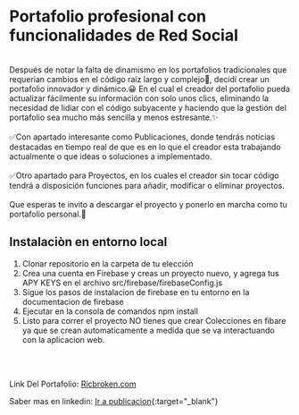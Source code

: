 # **Portafolio profesional con funcionalidades de Red Social**
<br>
Después de notar la falta de dinamismo en los portafolios tradicionales que requerían cambios en el código raíz largo y complejo🙁, decidí crear un portafolio innovador y dinámico.😀 En el cual el creador del portafolio pueda actualizar fácilmente su información con solo unos clics, eliminando la necesidad de lidiar con el código subyacente y haciendo que la gestión del portafolio sea mucho más sencilla y menos estresante.✨
<br>
<br>
✅Con apartado interesante como Publicaciones, donde tendrás noticias destacadas en tiempo real de que es en lo que el creador esta trabajando actualmente o que ideas o soluciones a implementado.
<br>
<br>
✅Otro apartado para Proyectos, en los cuales el creador sin tocar código tendrá a disposición funciones para añadir, modificar o eliminar proyectos.
<br>
<br>
Que esperas te invito a descargar el proyecto y ponerlo en marcha como tu portafolio personal.🎯
<br>

## Instalaciòn en entorno local
1. Clonar repositorio en la carpeta de tu elección
2. Crea una cuenta en Firebase y creas un proyecto nuevo, y agrega tus APY KEYS en el archivo src/firebase/firebaseConfig.js
3. Sigue los pasos de instalacion de firebase en tu entorno en la documentacion de firebase
4. Ejecutar en la consola de comandos npm install
5. Listo para correr el proyecto NO tienes que crear Colecciones en fibare ya que se crean automaticamente a medida que se va interactuando con la aplicacion web.
<br>
<br>

Link Del Portafolio: [Ricbroken.com](<https://www.rickbroken.com/>)
<br>

Saber mas en linkedin: [Ir a publicacion](<https://www.linkedin.com/posts/rick-broken_reactjs-portafolio-activity-7112157733469974530-0Vyj?utm_source=share&utm_medium=member_desktop>){:target="_blank"}

